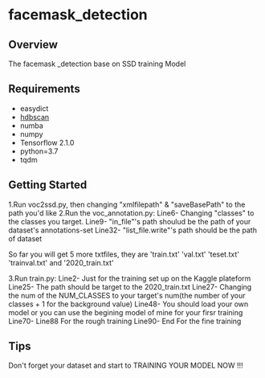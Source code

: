 # facemask_detection

## Overview
The facemask _detection base on SSD training Model

## Requirements
- easydict
- [hdbscan](https://pypi.org/project/hdbscan/)
- numba
- numpy
- Tensorflow 2.1.0
- python=3.7
- tqdm

## Getting Started
1.Run voc2ssd.py, then changing "xmlfilepath" & "saveBasePath" to the path you'd like
2.Run the voc_annotation.py:
Line6- Changing "classes" to the classes you target. 
Line9- "in_file"'s path shoulud be the path of your dataset's annotations-set
Line32- "list_file.write"'s path should be the path of dataset

So far you will get 5 more txtfiles, they are 
'train.txt' 
'val.txt' 
'teset.txt' 
'trainval.txt' 
and '2020_train.txt'

3.Run train.py:
Line2- Just for the training set up on the Kaggle plateform
Line25- The path should be target to the 2020_train.txt
Line27- Changing the num of the NUM_CLASSES to your target's num(the number of your classes + 1 for the background value)
Line48- You should load your own model or you can use the begining model of mine for your firsr training
Line70- Line88 For the rough training
Line90- End For the fine training


## Tips
Don't forget your dataset and start to TRAINING YOUR MODEL NOW  !!!
